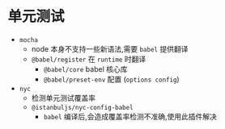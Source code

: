 # 单元测试

- `mocha`
  - node 本身不支持一些新语法,需要 `babel` 提供翻译
  - `@babel/register` 在 `runtime` 时翻译
    - `@babel/core` babel 核心库
    - `@babel/preset-env` 配置 (`options config`)
- `nyc`
  - 检测单元测试覆盖率
  - `@istanbuljs/nyc-config-babel`
    - `babel` 编译后,会造成覆盖率检测不准确,使用此插件解决
